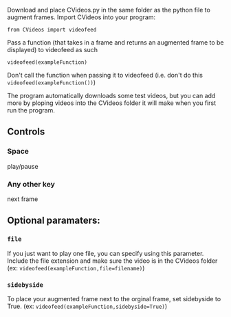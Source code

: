 Download and place CVideos.py in the same folder as the python file to augment frames.
Import CVideos into your program:
```
from CVideos import videofeed
```
Pass a function (that takes in a frame and returns an augmented frame to be displayed) to videofeed as such
```
videofeed(exampleFunction)
```
Don't call the function when passing it to videofeed (i.e. don't do this ```videofeed(exampleFunction())```)

The program automatically downloads some test videos, but you can add more by ploping videos into the CVideos folder it will make when you first run the program.

## Controls
### Space
play/pause
### Any other key
next frame

## Optional paramaters:
### ```file``` 
If you just want to play one file, you can specify using this parameter. Include the file extension and make sure the video is in the CVideos folder (ex: ```videofeed(exampleFunction,file=filename)```)
### ```sidebyside``` 
To place your augmented frame next to the orginal frame, set sidebyside to True. (ex: ```videofeed(exampleFunction,sidebyside=True)```)
